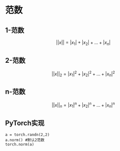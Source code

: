 
# 范数

## 1-范数

$$||x||=|x_1|+|x_2|+...+|x_n|$$

## 2-范数

$${||x||}_2={|x_1|}^2+{|x_2|}^2+...+{|x_n|}^2$$

## n-范数

$${||x||}_n={|x_1|}^n+{|x_2|}^n+...+{|x_n|}^n$$

## PyTorch实现 

```
a = torch.randn(2,2)
a.norm() #默认2范数
torch.norm(a)
```
